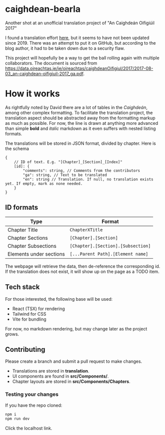 # caighdean-bearla
Another shot at an unofficial translation project of "An Caighdeán Oifigiúil 2017"

I found a translation effort [here](https://caighdean.home.blog/), but it seems to have not been updated since 2019. There was an attempt to put it on GitHub, but according to the blog author, it had to be taken down due to a security flaw.

This project will hopefully be a way to get the ball rolling again with multiple collaborators. The document is sourced from https://data.oireachtas.ie/ie/oireachtas/caighdeanOifigiul/2017/2017-08-03_an-caighdean-oifigiuil-2017_ga.pdf.

# How it works

As rightfully noted by David there are a lot of tables in the *Caighdeán*, among other complex formatting. To facilitate the translation project, the translation aspect should be abstracted away from the formatting markup as much as possible. For now, the line is drawn at anything more advanced than simple **bold** and *italic* markdown as it even suffers with nested listing formats.

The translations will be stored in JSON format, divided by chapter. Here is the schema
```
{
    // ID of text. E.g. "[Chapter]_[Section]_[Index]"
    [id]: { 
        "comments": string, // Comments from the contributors
        "ga": string, // Text to be translated
        "en": string // Translation. If null, no translation exists yet. If empty, mark as none needed.
    }
}
```

## ID formats

| Type | Format |
| - | - |
| Chapter Title | `ChapterXTitle` |
| Chapter Sections | `[Chapter].[Section]` | 
| Chapter Subsections | `[Chapter].[Section].[Subsection]` |
| Elements under sections | `[...Parent Path].[Element name]` |

The webpage will retrieve the data, then de-reference the corresponding id. If the translation does not exist, it will show up on the page as a TODO item.

## Tech stack

For those interested, the following base will be used:
- React (TSX) for rendering
- Tailwind for CSS
- Vite for bundling

For now, no markdown rendering, but may change later as the project grows.

## Contributing

Please create a branch and submit a pull request to make changes.

- Translations are stored in **translation**.
- UI components are found in **src/Components/**.
- Chapter layouts are stored in **src/Components/Chapters**.

### Testing your changes

If you have the repo cloned:

```bash
npm i
npm run dev
```

Click the localhost link.
